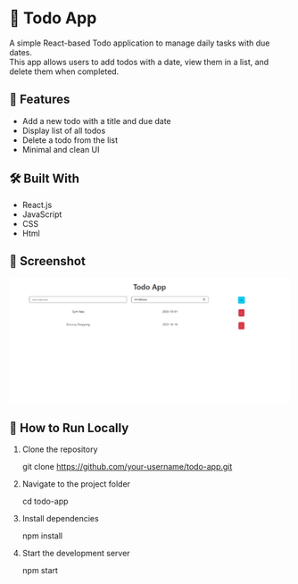 # 📝 Todo App

A simple React-based Todo application to manage daily tasks with due dates.  
This app allows users to add todos with a date, view them in a list, and delete them when completed.

## 🚀 Features

- Add a new todo with a title and due date
- Display list of all todos
- Delete a todo from the list
- Minimal and clean UI

## 🛠️ Built With

- React.js
- JavaScript
- CSS
- Html

## 📸 Screenshot

![Todo App Screenshot](./public/ss.jpg)

## 📂 How to Run Locally

1. Clone the repository

   git clone https://github.com/your-username/todo-app.git

2. Navigate to the project folder

   cd todo-app

3. Install dependencies

   npm install

4. Start the development server

   npm start
